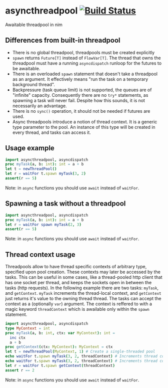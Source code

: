 # asyncthreadpool [![Build Status](https://github.com/yglukhov/asyncthreadpool/workflows/CI/badge.svg?branch=main)](https://github.com/yglukhov/asyncthreadpool/actions?query=branch%3Amain)
Awaitable threadpool in nim

## Differences from built-in threadpool
* There is no global threadpool, threadpools must be created explicitly
* `spawn` returns `Future[T]` instead of `FlowVar[T]`. The thread that owns the threadpool must have a running `asyncdispatch` runloop for the futures to be awaitable.
* There is an overloaded `spawn` statement that doesn't take a threadpool as an argument. It effectively means "run the task on a temporary background thread".
* Backpressure (task queue limit) is not supported, the queues are of "infinite" capacity. Consequently there are no `try*` statements, as spawning a task will never fail. Despite how this sounds, it is not necessarily an advantage.
* There is no `sync()` operation, it should not be needed if futures are used.
* Async threadpools introduce a notion of thread context. It is a generic type parameter to the pool. An instance of this type will be created in every thread, and tasks can access it.

## Usage example
```nim
import asyncthreadpool, asyncdispatch
proc myTask(a, b: int): int = a + b
let t = newThreadPool()
let r = waitFor t.spawn myTask(3, 2)
assert(r == 5)
```
Note: in `async` functions you should use `await` instead of `waitFor`.

## Spawning a task without a threadpool
```nim
import asyncthreadpool, asyncdispatch
proc myTask(a, b: int): int = a + b
let r = waitFor spawn myTask(2, 3)
assert(r == 5)
```
Note: in `async` functions you should use `await` instead of `waitFor`.

## Thread context usage
Threadpools allow to have thread specific contexts of arbitrary type, specified upon pool creation. These contexts may later be accessed by the tasks. This can be useful in some cases, like a thread-pooled http client that has one socket per thread, and keeps the sockets open in between the tasks (http requests).
In the following example there are two tasks: `myTask`, and `getContext`. `myTask` increments the thread-local context, and `getContext` just returns it's value to the owning thread thread. The tasks can accept the context as a (optionally `var`) argument. The context is reffered to with a magic keyword `threadContext` which is awailable only within the `spawn` statement.
```nim
import asyncthreadpool, asyncdispatch
type MyContext = int
proc myTask(a, b: int, ctx: var MyContext): int =
  inc ctx
  a + b
proc getContext(ctx: MyContext): MyContext = ctx
let t = newThreadPool(MyContext, 1) # Create a single-threaded pool
echo waitFor t.spawn myTask(3, 2, threadContext) # Increments thread context
echo waitFor t.spawn myTask(3, 2, threadContext) # Increments thread context
let r = waitFor t.spawn getContext(threadContext)
assert r == 2
```
Note: in `async` functions you should use `await` instead of `waitFor`.
